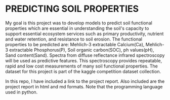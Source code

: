# PREDICTING SOIL PROPERTIES

My goal is this project was to develop models to predict soil functional properties which are essential in understanding the soil's capacity to support essential ecosystem services such as primary productivity, nutrient and water retention, and resistance to soil erosion. The functional properties to be predicted are: Mehlich-3 extractable Calcium(Ca), Mehlich-3 extractable Phosphorus(P), Soil organic carbon(SOC), ph values(pH), Sand content(Sand). Spectra from diffuse reflectance infrared spectroscopy will be used as predictive features. This spectroscopy provides repeatable, rapid and low cost measurements of many soil functional properties. The dataset for this project is part of the kaggle competition dataset collection.

In this repo, I have included a link to the project report. Also included are the project report in html and md formats. Note that the programming language used in python.
